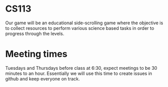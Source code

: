 # CS113
Our game will be an educational side-scrolling game where the objective is to collect resources to perform various science based tasks in order to progress through the levels.

# Meeting times
Tuesdays and Thursdays before class at 6:30, expect meetings to be 30 minutes to an hour. Essentially we will use this time to create issues in github and keep everyone on track. 

